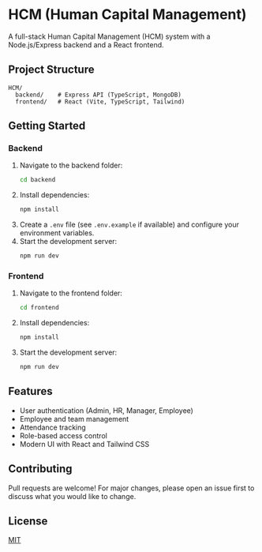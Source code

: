 # HCM (Human Capital Management)

A full-stack Human Capital Management (HCM) system with a Node.js/Express backend and a React frontend.

## Project Structure

```
HCM/
  backend/    # Express API (TypeScript, MongoDB)
  frontend/   # React (Vite, TypeScript, Tailwind)
```

## Getting Started

### Backend

1. Navigate to the backend folder:
   ```sh
   cd backend
   ```
2. Install dependencies:
   ```sh
   npm install
   ```
3. Create a `.env` file (see `.env.example` if available) and configure your environment variables.
4. Start the development server:
   ```sh
   npm run dev
   ```

### Frontend

1. Navigate to the frontend folder:
   ```sh
   cd frontend
   ```
2. Install dependencies:
   ```sh
   npm install
   ```
3. Start the development server:
   ```sh
   npm run dev
   ```

## Features
- User authentication (Admin, HR, Manager, Employee)
- Employee and team management
- Attendance tracking
- Role-based access control
- Modern UI with React and Tailwind CSS

## Contributing
Pull requests are welcome! For major changes, please open an issue first to discuss what you would like to change.

## License
[MIT](LICENSE) 